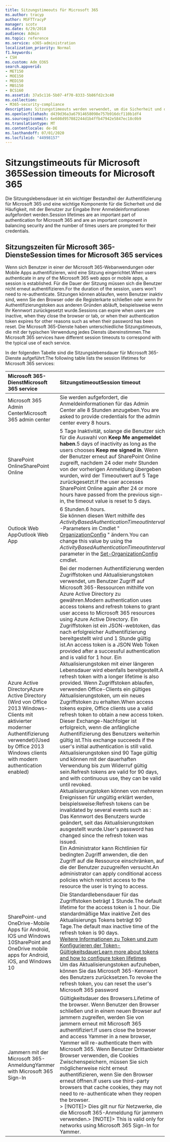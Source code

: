 ```yaml
---
title: Sitzungstimeouts für Microsoft 365
ms.author: tracyp
author: MSFTTracyP
manager: scotv
ms.date: 6/29/2018
audience: Admin
ms.topic: reference
ms.service: o365-administration
localization_priority: Normal
f1.keywords:
- CSH
ms.custom: Adm_O365
search.appverid:
- MET150
- MOE150
- MED150
- MBS150
- BCS160
ms.assetid: 37a5c116-5b07-4f70-8333-5b86fd2c3c40
ms.collection:
- M365-security-compliance
description: Sitzungstimeouts werden verwendet, um die Sicherheit und den einfachen Zugriff in Microsoft 365-Client-apps auszugleichen.
ms.openlocfilehash: d439d36a3a67914658098e757b916dcf110b1df4
ms.sourcegitcommit: 6e608d957082244d1b4ffb47942e5847ec18c0b9
ms.translationtype: MT
ms.contentlocale: de-DE
ms.lasthandoff: 07/01/2020
ms.locfileid: "44998157"
---
```

# <a name="session-timeouts-for-microsoft-365"></a><span data-ttu-id="ba91e-103">Sitzungstimeouts für Microsoft 365</span><span class="sxs-lookup"><span data-stu-id="ba91e-103">Session timeouts for Microsoft 365</span></span>

<span data-ttu-id="ba91e-104">Die Sitzungslebensdauer ist ein wichtiger Bestandteil der Authentifizierung für Microsoft 365 und eine wichtige Komponente für die Sicherheit und die Häufigkeit, mit der Benutzer zur Eingabe Ihrer Anmeldeinformationen aufgefordert werden.</span><span class="sxs-lookup"><span data-stu-id="ba91e-104">Session lifetimes are an important part of authentication for Microsoft 365 and are an important component in balancing security and the number of times users are prompted for their credentials.</span></span>
  
## <a name="session-times-for-microsoft-365-services"></a><span data-ttu-id="ba91e-105">Sitzungszeiten für Microsoft 365-Dienste</span><span class="sxs-lookup"><span data-stu-id="ba91e-105">Session times for Microsoft 365 services</span></span>

<span data-ttu-id="ba91e-106">Wenn sich Benutzer in einer der Microsoft 365-Webanwendungen oder Mobile Apps authentifizieren, wird eine Sitzung eingerichtet.</span><span class="sxs-lookup"><span data-stu-id="ba91e-106">When users authenticate in any of the Microsoft 365 web apps or mobile apps, a session is established.</span></span> <span data-ttu-id="ba91e-107">Für die Dauer der Sitzung müssen sich die Benutzer nicht erneut authentifizieren.</span><span class="sxs-lookup"><span data-stu-id="ba91e-107">For the duration of the session, users won't need to re-authenticate.</span></span> <span data-ttu-id="ba91e-108">Sitzungen können ablaufen, wenn Benutzer inaktiv sind, wenn Sie den Browser oder die Registerkarte schließen oder wenn Ihr Authentifizierungstoken aus anderen Gründen abläuft, beispielsweise wenn Ihr Kennwort zurückgesetzt wurde.</span><span class="sxs-lookup"><span data-stu-id="ba91e-108">Sessions can expire when users are inactive, when they close the browser or tab, or when their authentication token expires for other reasons such as when their password has been reset.</span></span> <span data-ttu-id="ba91e-109">Die Microsoft 365-Dienste haben unterschiedliche Sitzungstimeouts, die mit der typischen Verwendung jedes Diensts übereinstimmen.</span><span class="sxs-lookup"><span data-stu-id="ba91e-109">The Microsoft 365 services have different session timeouts to correspond with the typical use of each service.</span></span>
  
<span data-ttu-id="ba91e-110">In der folgenden Tabelle sind die Sitzungslebensdauer für Microsoft 365-Dienste aufgeführt:</span><span class="sxs-lookup"><span data-stu-id="ba91e-110">The following table lists the session lifetimes for Microsoft 365 services:</span></span>
  
|<span data-ttu-id="ba91e-111">**Microsoft 365-Dienst**</span><span class="sxs-lookup"><span data-stu-id="ba91e-111">**Microsoft 365 service**</span></span>|<span data-ttu-id="ba91e-112">**Sitzungstimeout**</span><span class="sxs-lookup"><span data-stu-id="ba91e-112">**Session timeout**</span></span>|
|:-----|:-----|
|<span data-ttu-id="ba91e-113">Microsoft 365 Admin Center</span><span class="sxs-lookup"><span data-stu-id="ba91e-113">Microsoft 365 admin center</span></span>  <br/> |<span data-ttu-id="ba91e-114">Sie werden aufgefordert, die Anmeldeinformationen für das Admin Center alle 8 Stunden anzugeben.</span><span class="sxs-lookup"><span data-stu-id="ba91e-114">You are asked to provide credentials for the admin center every 8 hours.</span></span>  <br/> |
|<span data-ttu-id="ba91e-115">SharePoint Online</span><span class="sxs-lookup"><span data-stu-id="ba91e-115">SharePoint Online</span></span>  <br/> |<span data-ttu-id="ba91e-116">5 Tage Inaktivität, solange die Benutzer sich für die Auswahl von **Keep Me angemeldet haben**.</span><span class="sxs-lookup"><span data-stu-id="ba91e-116">5 days of inactivity as long as the users chooses **Keep me signed in**.</span></span> <span data-ttu-id="ba91e-117">Wenn der Benutzer erneut auf SharePoint Online zugreift, nachdem 24 oder mehr Stunden von der vorherigen Anmeldung übergeben wurden, wird der Timeoutwert auf 5 Tage zurückgesetzt.</span><span class="sxs-lookup"><span data-stu-id="ba91e-117">If the user accesses SharePoint Online again after 24 or more hours have passed from the previous sign-in, the timeout value is reset to 5 days.</span></span>  <br/> |
|<span data-ttu-id="ba91e-118">Outlook Web App</span><span class="sxs-lookup"><span data-stu-id="ba91e-118">Outlook Web App</span></span>  <br/> |<span data-ttu-id="ba91e-119">6 Stunden.</span><span class="sxs-lookup"><span data-stu-id="ba91e-119">6 hours.</span></span>  <br/> <span data-ttu-id="ba91e-120">Sie können diesen Wert mithilfe des _ActivityBasedAuthenticationTimeoutInterval_ -Parameters im Cmdlet " [OrganizationConfig](https://go.microsoft.com/fwlink/p/?LinkId=615378) " ändern.</span><span class="sxs-lookup"><span data-stu-id="ba91e-120">You can change this value by using the  _ActivityBasedAuthenticationTimeoutInterval_ parameter in the [Set-OrganizationConfig](https://go.microsoft.com/fwlink/p/?LinkId=615378) cmdlet.</span></span>  <br/> |
|<span data-ttu-id="ba91e-121">Azure Active Directory</span><span class="sxs-lookup"><span data-stu-id="ba91e-121">Azure Active Directory</span></span>  <br/> <span data-ttu-id="ba91e-122">(Wird von Office 2013 Windows-Clients mit aktivierter moderner Authentifizierung verwendet)</span><span class="sxs-lookup"><span data-stu-id="ba91e-122">(Used by Office 2013 Windows clients with modern authentication enabled)</span></span>  <br/> | <span data-ttu-id="ba91e-123">Bei der modernen Authentifizierung werden Zugriffstoken und Aktualisierungstoken verwendet, um Benutzer Zugriff auf Microsoft 365-Ressourcen mithilfe von Azure Active Directory zu gewähren.</span><span class="sxs-lookup"><span data-stu-id="ba91e-123">Modern authentication uses access tokens and refresh tokens to grant user access to Microsoft 365 resources using Azure Active Directory.</span></span> <span data-ttu-id="ba91e-124">Ein Zugriffstoken ist ein JSON-webtoken, das nach erfolgreicher Authentifizierung bereitgestellt wird und 1 Stunde gültig ist.</span><span class="sxs-lookup"><span data-stu-id="ba91e-124">An access token is a JSON Web Token provided after a successful authentication and is valid for 1 hour.</span></span> <span data-ttu-id="ba91e-125">Ein Aktualisierungstoken mit einer längeren Lebensdauer wird ebenfalls bereitgestellt.</span><span class="sxs-lookup"><span data-stu-id="ba91e-125">A refresh token with a longer lifetime is also provided.</span></span> <span data-ttu-id="ba91e-126">Wenn Zugriffstoken ablaufen, verwenden Office-Clients ein gültiges Aktualisierungstoken, um ein neues Zugriffstoken zu erhalten.</span><span class="sxs-lookup"><span data-stu-id="ba91e-126">When access tokens expire, Office clients use a valid refresh token to obtain a new access token.</span></span> <span data-ttu-id="ba91e-127">Dieser Exchange-Nachfolger ist erfolgreich, wenn die anfängliche Authentifizierung des Benutzers weiterhin gültig ist.</span><span class="sxs-lookup"><span data-stu-id="ba91e-127">This exchange succeeds if the user's initial authentication is still valid.</span></span>  <br/>  <span data-ttu-id="ba91e-128">Aktualisierungstoken sind 90 Tage gültig und können mit der dauerhaften Verwendung bis zum Widerruf gültig sein.</span><span class="sxs-lookup"><span data-stu-id="ba91e-128">Refresh tokens are valid for 90 days, and with continuous use, they can be valid until revoked.</span></span>  <br/>  <span data-ttu-id="ba91e-129">Aktualisierungstoken können von mehreren Ereignissen für ungültig erklärt werden, beispielsweise:</span><span class="sxs-lookup"><span data-stu-id="ba91e-129">Refresh tokens can be invalidated by several events such as :</span></span>  <br/>  <span data-ttu-id="ba91e-130">Das Kennwort des Benutzers wurde geändert, seit das Aktualisierungstoken ausgestellt wurde.</span><span class="sxs-lookup"><span data-stu-id="ba91e-130">User's password has changed since the refresh token was issued.</span></span>  <br/>  <span data-ttu-id="ba91e-131">Ein Administrator kann Richtlinien für bedingten Zugriff anwenden, die den Zugriff auf die Ressource einschränken, auf die der Benutzer zuzugreifen versucht.</span><span class="sxs-lookup"><span data-stu-id="ba91e-131">An administrator can apply conditional access policies which restrict access to the resource the user is trying to access.</span></span>  <br/> |
|<span data-ttu-id="ba91e-132">SharePoint-und OneDrive-Mobile Apps für Android, IOS und Windows 10</span><span class="sxs-lookup"><span data-stu-id="ba91e-132">SharePoint and OneDrive mobile apps for Android, iOS, and Windows 10</span></span>  <br/> |<span data-ttu-id="ba91e-133">Die Standardlebensdauer für das Zugriffstoken beträgt 1 Stunde.</span><span class="sxs-lookup"><span data-stu-id="ba91e-133">The default lifetime for the access token is 1 hour.</span></span> <span data-ttu-id="ba91e-134">Die standardmäßige Max inaktive Zeit des Aktualisierungs Tokens beträgt 90 Tage.</span><span class="sxs-lookup"><span data-stu-id="ba91e-134">The default max inactive time of the refresh token is 90 days.</span></span>  <br/> [<span data-ttu-id="ba91e-135">Weitere Informationen zu Token und zum Konfigurieren der Token-Gültigkeitsdauer</span><span class="sxs-lookup"><span data-stu-id="ba91e-135">Learn more about tokens and how to configure token lifetimes</span></span>](https://docs.microsoft.com/azure/active-directory/active-directory-configurable-token-lifetimes) <br/> <span data-ttu-id="ba91e-136">Um das Aktualisierungstoken aufzuheben, können Sie das Microsoft 365-Kennwort des Benutzers zurücksetzen.</span><span class="sxs-lookup"><span data-stu-id="ba91e-136">To revoke the refresh token, you can reset the user's Microsoft 365 password</span></span>  <br/> |
|<span data-ttu-id="ba91e-137">Jammern mit der Microsoft 365-Anmeldung</span><span class="sxs-lookup"><span data-stu-id="ba91e-137">Yammer with Microsoft 365 Sign-In</span></span>  <br/> |<span data-ttu-id="ba91e-138">Gültigkeitsdauer des Browsers.</span><span class="sxs-lookup"><span data-stu-id="ba91e-138">Lifetime of the browser.</span></span> <span data-ttu-id="ba91e-139">Wenn Benutzer den Browser schließen und in einem neuen Browser auf jammern zugreifen, werden Sie von jammern erneut mit Microsoft 365 authentifiziert.</span><span class="sxs-lookup"><span data-stu-id="ba91e-139">If users close the browser and access Yammer in a new browser, Yammer will re-authenticate them with Microsoft 365.</span></span> <span data-ttu-id="ba91e-140">Wenn Benutzer Drittanbieter Browser verwenden, die Cookies Zwischenspeichern, müssen Sie sich möglicherweise nicht erneut authentifizieren, wenn Sie den Browser erneut öffnen.</span><span class="sxs-lookup"><span data-stu-id="ba91e-140">If users use third-party browsers that cache cookies, they may not need to re-authenticate when they reopen the browser.</span></span>  <br/> <span data-ttu-id="ba91e-141">> [!NOTE]> Dies gilt nur für Netzwerke, die die Microsoft 365-Anmeldung für jammern verwenden.</span><span class="sxs-lookup"><span data-stu-id="ba91e-141">> [!NOTE]> This is valid only for networks using Microsoft 365 Sign-In for Yammer.</span></span>           |
   

